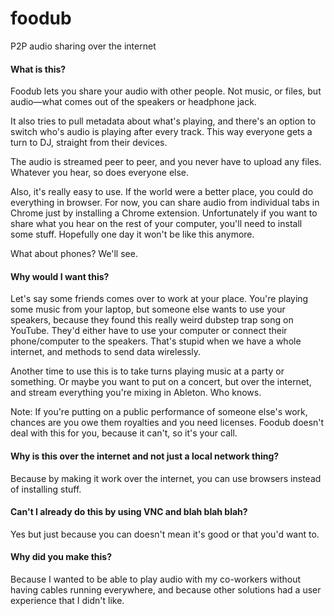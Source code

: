 foodub
======

P2P audio sharing over the internet



#### What is this?

Foodub lets you share your audio with other people. Not music, or files, but audio—what comes out of the speakers or headphone jack.

It also tries to pull metadata about what's playing, and there's an option to switch who's audio is playing after every track. This way everyone gets a turn to DJ, straight from their devices.

The audio is streamed peer to peer, and you never have to upload any files. Whatever you hear, so does everyone else.

Also, it's really easy to use. If the world were a better place, you could do everything in browser. For now, you can share audio from individual tabs in Chrome just by installing a Chrome extension. Unfortunately if you want to share what you hear on the rest of your computer, you'll need to install some stuff. Hopefully one day it won't be like this anymore.

What about phones? We'll see.

#### Why would I want this?

Let's say some friends comes over to work at your place. You're playing some music from your laptop, but someone else wants to use your speakers, because they found this really weird dubstep trap song on YouTube. They'd either have to use your computer or connect their phone/computer to the speakers. That's stupid when we have a whole internet, and methods to send data wirelessly.

Another time to use this is to take turns playing music at a party or something. Or maybe you want to put on a concert, but over the internet, and stream everything you're mixing in Ableton. Who knows.

Note: If you're putting on a public performance of someone else's work, chances are you owe them royalties and you need licenses. Foodub doesn't deal with this for you, because it can't, so it's your call.

#### Why is this over the internet and not just a local network thing?

Because by making it work over the internet, you can use browsers instead of installing stuff.

#### Can't I already do this by using VNC and blah blah blah?

Yes but just because you can doesn't mean it's good or that you'd want to.

#### Why did you make this?

Because I wanted to be able to play audio with my co-workers without having cables running everywhere, and because other solutions had a user experience that I didn't like.
